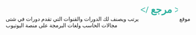 
<!DOCTYPE html>
<html lang="en">
<head>
    <meta charset="UTF-8">
    <meta name="viewport" content="width=device-width, initial-scale=1.0">
    <meta http-equiv="X-UA-Compatible" content="ie=edge">
    <title>Document</title>
</head>
<body>
        <p class="home">موقع <svg xmlns="http://www.w3.org/2000/svg" width="100" height="57" viewBox="0 0 237 87">
            <text id="_مرجع_" data-name="&lt;/مرجع&gt;" transform="translate(0 62)" fill="#2eb19f" font-size="60"
                font-family="URWDINArabic-Bold, URW DIN Arabic" font-weight="700">
                <tspan x="0" y="0">&lt;/</tspan>
                <tspan y="0">مرجع</tspan>
                <tspan y="0">&gt;</tspan>
            </text>
        </svg> يرتب ويصنف لك الدورات والقنوات التي تقدم دورات في شتى مجالات الحاسب ولغات البرمجة على منصة اليوتيوب</p>
</body>
</html>
